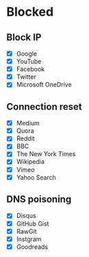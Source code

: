 # Blocked

## Block IP

- [x] Google
- [x] YouTube
- [x] Facebook
- [x] Twitter
- [x] Microsoft OneDrive

## Connection reset

- [x] Medium
- [x] Quora
- [x] Reddit
- [x] BBC
- [x] The New York Times
- [x] Wikipedia
- [x] Vimeo
- [x] Yahoo Search

## DNS poisoning

- [x] Disqus
- [x] GitHub Gist
- [x] RawGit
- [x] Instgram
- [x] Goodreads
